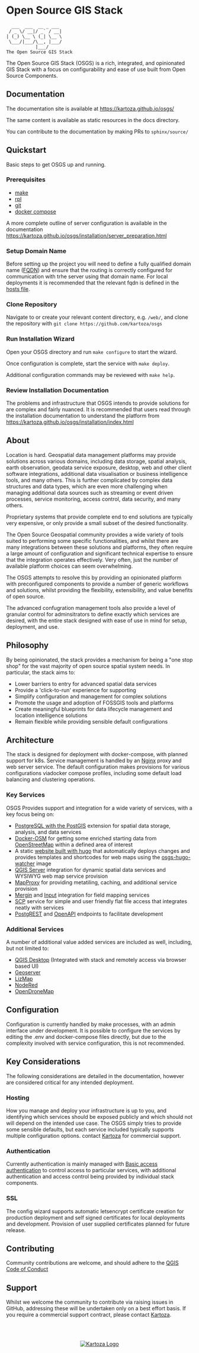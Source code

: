 # Open Source GIS Stack

```
  ___  ___  __ _ ___ 
 / _ \/ __|/ _` / __|
| (_) \__ \ (_| \__ \ 
 \___/|___/\__, |___/
           |___/     
The Open Source GIS Stack
```

The Open Source GIS Stack (OSGS) is a rich, integrated, and opinionated GIS Stack with a focus on configurability and ease of use built from Open Source Components.

## Documentation

The documentation site is available at https://kartoza.github.io/osgs/

The same content is available as static resources in the docs directory.

You can contribute to the documentation by making PRs to `sphinx/source/`

## Quickstart

Basic steps to get OSGS up and running.

### Prerequisites

- [make](https://www.gnu.org/software/make/)
- [rpl](https://linux.die.net/man/1/rpl)
- [git](https://git-scm.com/)
- [docker compose](https://docs.docker.com/compose/)

A more complete outline of server configuration is available in the documentation https://kartoza.github.io/osgs/installation/server_preparation.html

### Setup Domain Name

Before setting up the project you will need to define a fully qualified domain name ([FQDN](https://en.wikipedia.org/wiki/Fully_qualified_domain_name)) and ensure that the routing is correctly configured for communication with trhe server using that domain name. For local deployments it is recommended that the relevant fqdn is defined in the [hosts file](https://linuxize.com/post/how-to-edit-your-hosts-file/).

### Clone Repository

Navigate to or create your relevant content directory, e.g. `/web/`, and clone the repository with `git clone https://github.com/kartoza/osgs`

### Run Installation Wizard

Open your OSGS directory and run `make configure` to start the wizard.

Once configuration is complete, start the service with `make deploy`.

Additional configuration commands may be reviewed with `make help`.

### Review Installation Documentation

The problems and infrastructure that OSGS intends to provide solutions for are complex and fairly nuanced. It is recommended that users read through the installation documentation to understand the platform from https://kartoza.github.io/osgs/installation/index.html

## About

Location is hard. Geospatial data management platforms may provide solutions across various domains, including data storage, spatial analysis, earth observation, geodata service exposure, desktop, web and other client software integrations, additional data visualisation or business intelligence tools, and many others. This is further complicated by complex data structures and data types, which are even more challenging when managing additional data sources such as streaming or event driven processes, service monitoring, access control, data security, and many others.

Proprietary systems that provide complete end to end solutions are typically very expensive, or only provide a small subset of the desired functionality.

The Open Source Geospatial community provides a wide variety of tools suited to performing some specific functionalities, and whilst there are many integrations between these solutions and platforms, they often require a large amount of configuration and significant technical expertise to ensure that the integration operates effectively. Very often, just the number of available platform choices can seem overwhelming.

The OSGS attempts to resolve this by providing an opinionated platform with preconfigured components to provide a number of generic workflows and solutions, whilst providing the flexibility, extensibility, and value benefits of open source.

The advanced confugration management tools also provide a level of granular control for adminsitrators to define exactly which services are desired, with the entire stack designed with ease of use in mind for setup, deployment, and use.

## Philosophy

By being opinionated, the stack provides a mechanism for being a "one stop shop" for the vast majority of open source spatial system needs. In particular, the stack aims to:

- Lower barriers to entry for advanced spatial data services
- Provide a 'click-to-run' experience for supporting
- Simplify configuration and management for complex solutions 
- Promote the usage and adoption of FOSSGIS tools and platforms
- Create meaningful blueprints for data lifecycle management and location intelligence solutions
- Remain flexible while providing sensible default configurations

## Architecture

The stack is designed for deployment with docker-compose, with planned support for k8s. Service management is handled by an [Nginx](https://nginx.org/) proxy and web server service. The default configuration makes provisions for various configurations viadocker compose profiles, including some default load balancing and clustering operations.

### Key Services

OSGS Provides support and integration for a wide variety of services, with a key focus being on:

- [PostgreSQL with the PostGIS](https://postgis.net/) extension for spatial data storage, analysis, and data services
- [Docker-OSM](https://github.com/kartoza/docker-osm) for getting some enriched starting data from [OpenStreetMap](https://www.openstreetmap.org/about) within a defined area of interest
- A static [website built with hugo](https://gohugo.io/) that automatically deploys changes and provides templates and shortcodes for web maps using the [osgs-hugo-watcher](https://github.com/kartoza/hugo-watcher) image
- [QGIS Server](https://docs.qgis.org/latest/en/docs/server_manual/index.html) integration for dynamic spatial data services and WYSIWYG web map service provision
- [MapProxy](https://mapproxy.org/) for providing metatiling, caching, and additional service provision
- [Mergin](https://public.cloudmergin.com/) and [Input](https://inputapp.io/) integration for field mapping services
- [SCP](https://en.wikipedia.org/wiki/Secure_copy_protocol) service for simple and user friendly flat file access that integrates neatly with services
- [PostgREST](https://postgrest.org/) and [OpenAPI](https://swagger.io/specification/) endpoints to facilitate development

### Additional Services

A number of additional value added services are included as well, including, but not limited to:

- [QGIS Desktop](https://docs.qgis.org/3.16/en/docs/user_manual/index.html) (Integrated with stack and remotely access via browser based UI)
- [Geoserver](http://geoserver.org/)
- [LizMap](https://www.lizmap.com/)
- [NodeRed](https://nodered.org/)
- [OpenDroneMap](https://www.opendronemap.org/)

## Configuration

Configuration is currently handled by make processes, with an admin interface under development. It is possible to configure the services by editing the .env and docker-compose files directly, but due to the complexity involved with service configuration, this is not recommended.

## Key Considerations

The following considerations are detailed in the documentation, however are considered critical for any intended deployment.

### Hosting

How you manage and deploy your infrastructure is up to you, and identifying which services should be exposed publicly and which should not will depend on the intended use case. The OSGS simply tries to provide some sensible defaults, but each service included typically supports multiple configuration options. contact [Kartoza](https://kartoza.com/) for commercial support.

### Authentication

Currently authentication is mainly managed with [Basic access authentication](https://en.wikipedia.org/wiki/Basic_access_authentication) to control access to particular services, with additional authentication and access control being provided by individual stack components.

### SSL

The config wizard supports automatic letsencrypt certificate creation for production deployment and self signed certificates for local deployments and development. Provision of user supplied certificates planned for future release.

## Contributing

Community contributions are welcome, and should adhere to the [QGIS Code of Conduct](https://qgis.org/en/site/getinvolved/governance/codeofconduct/codeofconduct.html)

## Support

Whilst we welcome the community to contribute via raising issues in GitHub, addressing these will be undertaken only on a best effort basis. If you require a commercial support contract, please contact [Kartoza](https://kartoza.com/).

</br>
</br>
<p align="center">
  <a href="https://kartoza.com/">
    <img src="https://user-images.githubusercontent.com/64078329/132987788-89d8b1cb-7853-4080-a2f4-20e8c587da01.png" alt="Kartoza Logo" />
  </a>
</p>

